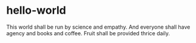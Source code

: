 # hello-world
This world shall be run by science and empathy.
And everyone shall have agency and books and coffee.
Fruit shall be provided thrice daily.

